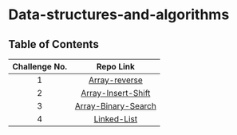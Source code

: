 # Data-structures-and-algorithms

## Table of Contents

| Challenge No. |                                                                Repo Link                                                                |
|:-------------:|:---------------------------------------------------------------------------------------------------------------------------------------:|
|       1       |       [Array-reverse](https://github.com/muhammadqasemtarboush1/data-structures-and-algorithms/blob/main/array-reverse/README.md)       |
|       2       |  [Array-Insert-Shift](https://github.com/muhammadqasemtarboush1/data-structures-and-algorithms/blob/main/array-insert-shift/README.md)  |
|       3       | [Array-Binary-Search](https://github.com/muhammadqasemtarboush1/data-structures-and-algorithms/blob/main/array_binary_search/README.md) |
|       4       |         [Linked-List](https://github.com/muhammadqasemtarboush1/data-structures-and-algorithms/blob/main/linked_list/README.md)         |
